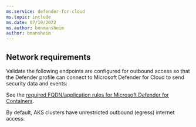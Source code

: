 ```yaml
---
ms.service: defender-for-cloud
ms.topic: include
ms.date: 07/19/2022
ms.author: benmansheim
author: bmansheim
---
```


## Network requirements

Validate the following endpoints are configured for outbound access so that the Defender profile can connect to Microsoft Defender for Cloud to send security data and events:

See the [required FQDN/application rules for Microsoft Defender for Containers](../../aks/limit-egress-traffic.md#microsoft-defender-for-containers).

By default, AKS clusters have unrestricted outbound (egress) internet access. 
